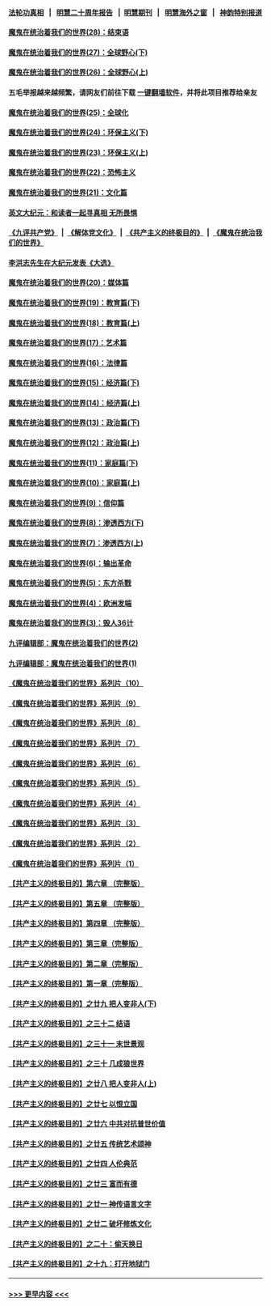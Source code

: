 #### [法轮功真相](https://github.com/gfw-breaker/truth/blob/master/README.md?t=0) &nbsp;&nbsp;|&nbsp;&nbsp; [明慧二十周年报告](https://github.com/gfw-breaker/mh-reports/blob/master/README.md?t=0) &nbsp;&nbsp;|&nbsp;&nbsp;[明慧期刊](https://github.com/gfw-breaker/mh-qikan) &nbsp;&nbsp;|&nbsp;&nbsp; [明慧海外之窗](https://github.com/gfw-breaker/mh-news/blob/master/README.md?t=0) &nbsp;&nbsp;|&nbsp;&nbsp; [神韵特别报道](https://github.com/gfw-breaker/mh-news/blob/master/shenyun.md?t=0)
#### [魔鬼在统治着我们的世界(28)：结束语](../pages/nsc422/n10936246.md?t=07130701) 
#### [魔鬼在统治着我们的世界(27)：全球野心(下)](../pages/nsc422/n10928319.md?t=07130701) 
#### [魔鬼在统治着我们的世界(26)：全球野心(上)](../pages/nsc422/n10900318.md?t=07130701) 
#### 五毛举报越来越频繁，请网友们前往下载 [一键翻墙软件](https://github.com/gfw-breaker/ssr-accounts)，并将此项目推荐给亲友
#### [魔鬼在统治着我们的世界(25)：全球化](../pages/nsc422/n10788205.md?t=07130701) 
#### [魔鬼在统治着我们的世界(24)：环保主义(下)](../pages/nsc422/n10695307.md?t=07130701) 
#### [魔鬼在统治着我们的世界(23)：环保主义(上)](../pages/nsc422/n10688613.md?t=07130701) 
#### [魔鬼在统治着我们的世界(22)：恐怖主义](../pages/nsc422/n10614727.md?t=07130701) 
#### [魔鬼在统治着我们的世界(21)：文化篇](../pages/nsc422/n10597706.md?t=07130701) 
#### [英文大纪元：和读者一起寻真相 无所畏惧](../pages/nsc422/n12542027.md?t=07130701) 
#### [《九评共产党》](https://github.com/begood0513/9ping.md/blob/master/README.md) &nbsp;|&nbsp; [《解体党文化》](../../../../jtdwh.md/blob/master/README.md)  &nbsp;|&nbsp; [《共产主义的终极目的》](../../../../gczydzjmd.md/blob/master/README.md) &nbsp;|&nbsp; [《魔鬼在统治我们的世界》](../../../../mgztzwmdsj.md/blob/master/README.md) 
#### [李洪志先生在大纪元发表《大选》](../pages/nsc422/n12534746.md?t=07130701) 
#### [魔鬼在统治着我们的世界(20)：媒体篇](../pages/nsc422/n10586579.md?t=07130701) 
#### [魔鬼在统治着我们的世界(19)：教育篇(下)](../pages/nsc422/n10564808.md?t=07130701) 
#### [魔鬼在统治着我们的世界(18)：教育篇(上)](../pages/nsc422/n10526970.md?t=07130701) 
#### [魔鬼在统治着我们的世界(17)：艺术篇](../pages/nsc422/n10499093.md?t=07130701) 
#### [魔鬼在统治着我们的世界(16)：法律篇](../pages/nsc422/n10485969.md?t=07130701) 
#### [魔鬼在统治着我们的世界(15)：经济篇(下)](../pages/nsc422/n10469975.md?t=07130701) 
#### [魔鬼在统治着我们的世界(14)：经济篇(上)](../pages/nsc422/n10457370.md?t=07130701) 
#### [魔鬼在统治着我们的世界(13)：政治篇(下)](../pages/nsc422/n10448270.md?t=07130701) 
#### [魔鬼在统治着我们的世界(12)：政治篇(上)](../pages/nsc422/n10444576.md?t=07130701) 
#### [魔鬼在统治着我们的世界(11)：家庭篇(下)](../pages/nsc422/n10440961.md?t=07130701) 
#### [魔鬼在统治着我们的世界(10)：家庭篇(上)](../pages/nsc422/n10435448.md?t=07130701) 
#### [魔鬼在统治着我们的世界(9)：信仰篇](../pages/nsc422/n10432159.md?t=07130701) 
#### [魔鬼在统治着我们的世界(8)：渗透西方(下)](../pages/nsc422/n10429603.md?t=07130701) 
#### [魔鬼在统治着我们的世界(7)：渗透西方(上)](../pages/nsc422/n10426013.md?t=07130701) 
#### [魔鬼在统治着我们的世界(6)：输出革命](../pages/nsc422/n10421536.md?t=07130701) 
#### [魔鬼在统治着我们的世界(5)：东方杀戮](../pages/nsc422/n10417707.md?t=07130701) 
#### [魔鬼在统治着我们的世界(4)：欧洲发端](../pages/nsc422/n10414890.md?t=07130701) 
#### [魔鬼在统治着我们的世界(3)：毁人36计](../pages/nsc422/n10411583.md?t=07130701) 
#### [九评编辑部：魔鬼在统治着我们的世界(2)](../pages/nsc422/n10410036.md?t=07130701) 
#### [九评编辑部：魔鬼在统治着我们的世界(1)](../pages/nsc422/n10406825.md?t=07130701) 
#### [《魔鬼在统治着我们的世界》系列片（10）](../pages/nsc422/n12292670.md?t=07130701) 
#### [《魔鬼在统治着我们的世界》系列片（9）](../pages/nsc422/n12290859.md?t=07130701) 
#### [《魔鬼在统治着我们的世界》系列片（8）](../pages/nsc422/n12287445.md?t=07130701) 
#### [《魔鬼在统治着我们的世界》系列片（7）](../pages/nsc422/n12283425.md?t=07130701) 
#### [《魔鬼在统治着我们的世界》系列片（6）](../pages/nsc422/n12282314.md?t=07130701) 
#### [《魔鬼在统治着我们的世界》系列片（5）](../pages/nsc422/n12281419.md?t=07130701) 
#### [《魔鬼在统治着我们的世界》系列片（4）](../pages/nsc422/n12274024.md?t=07130701) 
#### [《魔鬼在统治着我们的世界》系列片（3）](../pages/nsc422/n12271322.md?t=07130701) 
#### [《魔鬼在统治着我们的世界》系列片（2）](../pages/nsc422/n12269049.md?t=07130701) 
#### [《魔鬼在统治着我们的世界》系列片（1）](../pages/nsc422/n12267575.md?t=07130701) 
#### [【共产主义的终极目的】第六章 （完整版）](../pages/nsc422/n11428913.md?t=07130701) 
#### [【共产主义的终极目的】第五章 （完整版）](../pages/nsc422/n11428912.md?t=07130701) 
#### [【共产主义的终极目的】第四章 （完整版）](../pages/nsc422/n11428907.md?t=07130701) 
#### [【共产主义的终极目的】第三章（完整版）](../pages/nsc422/n11428848.md?t=07130701) 
#### [【共产主义的终极目的】第二章（完整版）](../pages/nsc422/n11428831.md?t=07130701) 
#### [【共产主义的终极目的】第一章（完整版）](../pages/nsc422/n11417651.md?t=07130701) 
#### [【共产主义的终极目的】之廿九 把人变非人(下)](../pages/nsc422/n11344140.md?t=07130701) 
#### [【共产主义的终极目的】之三十二 结语](../pages/nsc422/n11360535.md?t=07130701) 
#### [【共产主义的终极目的】之三十一 末世景观](../pages/nsc422/n11351129.md?t=07130701) 
#### [【共产主义的终极目的】之三十 几成狼世界](../pages/nsc422/n11348280.md?t=07130701) 
#### [【共产主义的终极目的】之廿八 把人变非人(上)](../pages/nsc422/n11340492.md?t=07130701) 
#### [【共产主义的终极目的】之廿七 以恨立国](../pages/nsc422/n11336944.md?t=07130701) 
#### [【共产主义的终极目的】之廿六 中共对抗普世价值](../pages/nsc422/n11324785.md?t=07130701) 
#### [【共产主义的终极目的】之廿五 传统艺术颂神](../pages/nsc422/n11296396.md?t=07130701) 
#### [【共产主义的终极目的】之廿四 人伦典范](../pages/nsc422/n11296397.md?t=07130701) 
#### [【共产主义的终极目的】之廿三 富而有德](../pages/nsc422/n11283598.md?t=07130701) 
#### [【共产主义的终极目的】之廿一 神传语言文字](../pages/nsc422/n11263265.md?t=07130701) 
#### [【共产主义的终极目的】之廿二 破坏修炼文化](../pages/nsc422/n11245728.md?t=07130701) 
#### [【共产主义的终极目的】之二十：偷天换日](../pages/nsc422/n11238846.md?t=07130701) 
#### [【共产主义的终极目的】之十九：打开地狱门](../pages/nsc422/n11206376.md?t=07130701) 

----
#### [ >>> 更早内容 <<< ](../indexes/nsc422-earlier.md)
